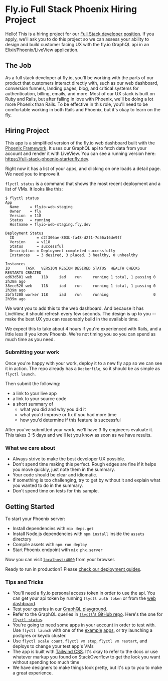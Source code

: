 # Fly.io Full Stack Phoenix Hiring Project

Hello! This is a hiring project for our [Full Stack developer position](https://fly.io/blog/fly-io-is-hiring-full-stack-developers/). If you apply, we'll ask you to do this project so we can assess your ability to design and build customer facing UX with the fly.io GraphQL api in an Elixir/Phoenix/LiveView application. 

## The Job

As a full stack developer at fly.io, you'll be working with the parts of our product that customers interact directly with, such as our web dashboard, conversion funnels, landing pages, blog, and critical systems for authentication, billing, emails, and more. Most of our UX stack is built on Ruby and Rails, but after falling in love with Phoenix, we'll be doing a lot more Phoenix than Rails. To be effective in this role, you'll need to be comfortable working in both Rails and Phoenix, but it's okay to learn on the fly.

## Hiring Project

This app is a simplified version of the fly.io web dashboard built with the [Phoenix Framework](https://phoenixframework.org). It uses our GraphQL api to fetch data from your account and render it with LiveView. You can see a running version here: https://full-stack-phoenix-starter.fly.dev. 

Right now it has a list of your apps, and clicking on one loads a detail page. We need you to improve it.

`flyctl status` is a command that shows the most recent deployment and a list of VMs. It looks like this:

```
$ flyctl status
App
  Name     = flyio-web-staging          
  Owner    = fly                        
  Version  = 118                        
  Status   = running                    
  Hostname = flyio-web-staging.fly.dev  

Deployment Status
  ID          = d2f306ae-803b-fa48-d2f1-7d56a16de9ff         
  Version     = v118                                         
  Status      = successful                                   
  Description = Deployment completed successfully            
  Instances   = 3 desired, 3 placed, 3 healthy, 0 unhealthy  

Instances
ID       TASK   VERSION REGION DESIRED STATUS  HEALTH CHECKS      RESTARTS CREATED   
ed63d501 web    118     iad    run     running 1 total, 1 passing 0        2h38m ago 
38ece520 web    118     iad    run     running 1 total, 1 passing 0        2h39m ago 
3bf5f208 worker 118     iad    run     running                    0        2h39m ago 
```

We want you to add this to the web dashboard. And because it has LiveView, it should refresh every few seconds. The design is up to you -- make the best UX you can reasonably build in the available time. 

We expect this to take about 4 hours if you're experienced with Rails, and a little less if you know Phoenix. We're not timing you so you can spend as much time as you need.

### Submitting your work

Once you're happy with your work, deploy it to a new fly app so we can see it in action. The repo already has a `Dockerfile`, so it should be as simple as `flyctl launch`.

Then submit the following:
- a link to your live app
- a link to your source code
- a short summary of
  - what you did and why you did it
  - what you'd improve or fix if you had more time
  - how you'd determine if this feature is successful

After you've submitted your work, we'll have 3 fly engineers evaluate it. This takes 3-5 days and we'll let you know as soon as we have results.

### What we care about

- Always strive to make the best developer UX possible.
- Don't spend time making this perfect. Rough edges are fine if it helps you move quickly, just note them in the summary.
- Your code should be clear and idiomatic.
- If something is too challenging, try to get by without it and explain what you wanted to do in the summary.
- Don't spend time on tests for this sample.

## Getting Started 

To start your Phoenix server:

  * Install dependencies with `mix deps.get`
  * Install Node.js dependencies with `npm install` inside the `assets` directory
  * Compile assets with `npm run deploy`
  * Start Phoenix endpoint with `mix phx.server`

Now you can visit [`localhost:4000`](http://localhost:4000) from your browser.

Ready to run in production? Please [check our deployment guides](https://hexdocs.pm/phoenix/deployment.html).

### Tips and Tricks

- You'll need a fly.io personal access token in order to use the api. You can get your api token by running `flyctl auth token` or from the [web dashboard](https://web.fly.io/user/personal_access_tokens).
- Test your queries in our [GraphQL playground](https://api.fly.io/graphql).
- Refer to the GraphQL queries in [`flyctl`'s GitHub repo](https://github.com/superfly/flyctl). Here's the one for [`flyctl status`](https://github.com/superfly/flyctl/blob/master/api/resource_monitoring.go#L5-L54).
- You're going to need some apps in your account in order to test with. Use `flyctl launch` with one of the [example](https://github.com/fly-apps/go-example) [apps](https://github.com/superfly/rails-example), or try launching a postgres or keydb cluster.
- Use `flyctl scale count`, `flyctl vm stop`, `flyctl vm restart`, and deploys to change your test app's VMs 
- The app is built with [Tailwind CSS](https://tailwindcss.com). It's okay to refer to the docs or use whatever markup you found on StackOverflow to get the look you want without spending too much time
- We have designers to make things look pretty, but it's up to you to make a great experience. 
